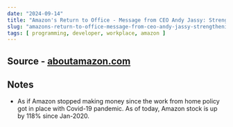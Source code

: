 ```yaml
---
date: "2024-09-14"
title: "Amazon's Return to Office - Message from CEO Andy Jassy: Strengthening our culture and teams"
slug: "amazons-return-to-office-message-from-ceo-andy-jassy-strengthening-our-culture-and-teams"
tags: [ programming, developer, workplace, amazon ]
---
```




## Source - [aboutamazon.com][1]

## Notes
* As if Amazon stopped making money since the work from home policy got in place with Covid-19 pandemic. As of today, Amazon stock is up by 118% since Jan-2020.



  [1]: https://www.aboutamazon.com/news/company-news/ceo-andy-jassy-latest-update-on-amazon-return-to-office-manager-team-ratio
